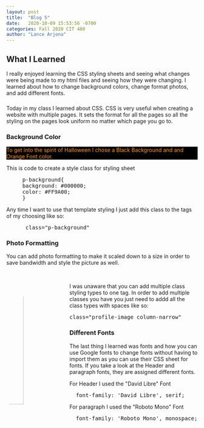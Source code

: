 ```yaml
---
layout: post
title:  "Blog 5"
date:   2020-10-09 15:53:56 -0700
categories: Fall 2020 CIT 480
author: "Lance Arjona"
---
```


<style>@import url('https://fonts.googleapis.com/css2?family=David+Libre&family=Roboto&display=swap'); </style>

<style>
     
     .p-background{
          background: #000000;
          color: #FF9A00;
     }

     .column-narrow{
     width: 30%;
     float: left;
     padding-right: 3%;
     min-height 175px;
     }

     .profile-image{
     border-radius: 50%;

     h2 {
          font-family: 'David Libre', serif;
     }

     h3 {
           font-family: 'David Libre', serif;
     }

     p {
           font-family: 'Roboto', sans-serif;
     }
}
</style>

<h2>What I Learned</h2>
<p>I really enjoyed learning the CSS styling sheets and seeing what changes were being made to my html files and seeing how they were changing. I learned about how to change background colors, change format photos, and add different fonts.</p>

<h3></h3>
<p>Today in my class I learned about CSS. CSS is very useful when creating a website with multiple pages. It sets the format for all the pages so all the styling on the pages look uniform no matter which page you go to.<p>

<h3>Background Color</h3>
<p class="p-background"> To get into the spirit of Halloween I chose a Black Background and and Orange Font color.</p>

<p>This is code to create a style class for styling sheet</p>
<pre>
     p-background{
     background: #000000;
     color: #FF9A00;
     }
</pre>

<p>Any time I want to use that template styling I just add this class to the tags of my choosing like so:</p>
<pre>
      class="p-background"
</pre>

<h3>Photo Formatting</h3>
<p>You can add photo formatting to make it scaled down to a size in order to save bandwidth and style the picture as well.</p>
<img src="https://cdn.glitch.com/ab9b951e-320f-4d21-b60c-0af9db4c58b0%2FLance.jpg?v=1602194264750" alt="Lance Arjona" class="profile-image column-narrow"><br>

<p>I was unaware that you can add multiple class styling types to one tag. In order to add multiple classes you have you just need to addd all the class types with spaces like so:</p>
<pre>class="profile-image column-narrow"</pre>

<h3>Different Fonts</h3>
<p>The last thing I learned was fonts and how you can use Google fonts to change fonts without having to import them as you can use their CSS sheet for fonts. If you take a look at the Header and paragraph fonts, they are assigned different fonts.</p>

<p>For Header I used the "David Libre" Font</p>
<pre>
  font-family: 'David Libre', serif;
</pre>

<p>For paragraph I used the "Roboto Mono" Font</p>
<pre>
  font-family: 'Roboto Mono', monospace;
</pre>



